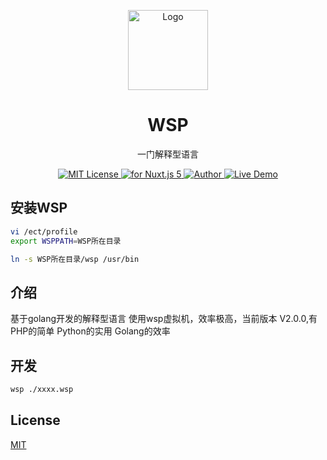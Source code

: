 <p align="center"><img src="./static/icon.png"
        alt="Logo" width="128" height="128" style="max-width: 100%;"></p>
<h1 align="center">WSP</h1>
<p align="center">一门解释型语言</p>
<p align="center">
    <a href="https://github.com/Ice-Hazymoon/MikuTools/blob/master/LICENSE">
        <img src="https://img.shields.io/github/license/Ice-Hazymoon/MikuTools.svg" alt="MIT License" />
    </a>
    <a href="https://vuejs.org/">
        <img src="https://img.shields.io/badge/nuxt.js-v5.x-green.svg" alt="for Nuxt.js 5">
    </a>
    <a href="http://imiku.me/">
        <img src="https://badgen.net/badge/author/Ice-Hazymoon/f2a" alt="Author">
    </a>
    <a href="https://miku.tools/">
        <img src="https://img.shields.io/badge/%F0%9F%9A%80-open--in--browser-e10079.svg" alt="Live Demo">
    </a>
</p>

## 安装WSP

```bash
vi /ect/profile
export WSPPATH=WSP所在目录
```
```bash
ln -s WSP所在目录/wsp /usr/bin
```
## 介绍

基于golang开发的解释型语言 使用wsp虚拟机，效率极高，当前版本 V2.0.0,有PHP的简单 Python的实用 Golang的效率

## 开发

```bash
wsp ./xxxx.wsp
```

## License

[MIT](https://github.com/Ice-Hazymoon/MikuTools/blob/master/LICENSE)
